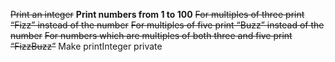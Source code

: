 ~~Print an integer~~
**Print numbers from 1 to 100**
~~For multiples of three print “Fizz” instead of the number~~
~~For multiples of five print “Buzz” instead of the number~~
~~For numbers which are multiples of both three and five print “FizzBuzz”~~
Make printInteger private